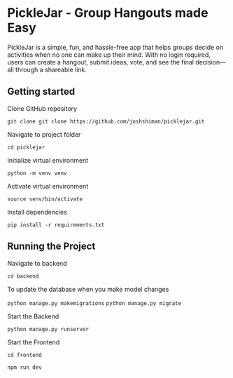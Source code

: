 # PickleJar - Group Hangouts made Easy
PickleJar is a simple, fun, and hassle-free app that helps groups decide on activities when no one can make up their mind. With no login required, users can create a hangout, submit ideas, vote, and see the final decision—all through a shareable link.

## Getting started

Clone GitHub repository

`git clone git clone https://github.com/joshshiman/picklejar.git`

Navigate to project folder

`cd picklejar`

Initialize virtual environment

`python -m venv venv`

Activate virtual environment

`source venv/bin/activate`

Install dependencies

`pip install -r requirements.txt`

## Running the Project

Navigate to backend

`cd backend`

To update the database when you make model changes

`python manage.py makemigrations`
`python manage.py migrate`

Start the Backend

`python manage.py runserver`

Start the Frontend

`cd frontend`

`npm run dev`

